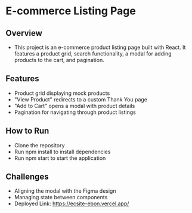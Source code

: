 # E-commerce Listing Page

## Overview
  - This project is an e-commerce product listing page built with React. It features a product grid, search functionality, a modal for adding products to the cart, and pagination.

## Features
  - Product grid displaying mock products
  - "View Product" redirects to a custom Thank You page
  - "Add to Cart" opens a modal with product details
  - Pagination for navigating through product listings
    
## How to Run
  - Clone the repository
  - Run npm install to install dependencies
  - Run npm start to start the application
    
## Challenges
  - Aligning the modal with the Figma design
  - Managing state between components
  - Deployed Link: https://ecsite-ebon.vercel.app/

